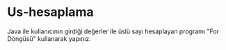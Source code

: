# Us-hesaplama
Java ile kullanıcının girdiği değerler ile üslü sayı hesaplayan programı "For Döngüsü" kullanarak yapınız.
